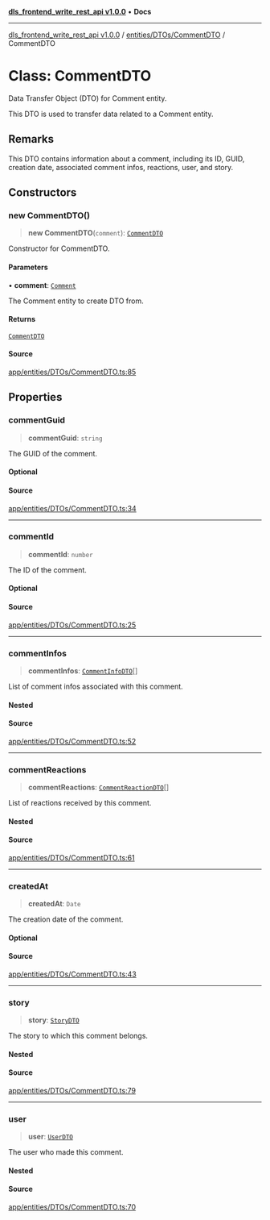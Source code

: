 [**dls_frontend_write_rest_api v1.0.0**](../../../../README.md) • **Docs**

***

[dls_frontend_write_rest_api v1.0.0](../../../../modules.md) / [entities/DTOs/CommentDTO](../README.md) / CommentDTO

# Class: CommentDTO

Data Transfer Object (DTO) for Comment entity.

This DTO is used to transfer data related to a Comment entity.

## Remarks

This DTO contains information about a comment, including its ID, GUID,
creation date, associated comment infos, reactions, user, and story.

## Constructors

### new CommentDTO()

> **new CommentDTO**(`comment`): [`CommentDTO`](CommentDTO.md)

Constructor for CommentDTO.

#### Parameters

• **comment**: [`Comment`](../../../entities/Comment/classes/Comment.md)

The Comment entity to create DTO from.

#### Returns

[`CommentDTO`](CommentDTO.md)

#### Source

[app/entities/DTOs/CommentDTO.ts:85](https://github.com/No-Life-inc/dls_write_api/blob/3b6ede554338fca33854ae593d3c96d63a70eb98/app/entities/DTOs/CommentDTO.ts#L85)

## Properties

### commentGuid

> **commentGuid**: `string`

The GUID of the comment.

#### Optional

#### Source

[app/entities/DTOs/CommentDTO.ts:34](https://github.com/No-Life-inc/dls_write_api/blob/3b6ede554338fca33854ae593d3c96d63a70eb98/app/entities/DTOs/CommentDTO.ts#L34)

***

### commentId

> **commentId**: `number`

The ID of the comment.

#### Optional

#### Source

[app/entities/DTOs/CommentDTO.ts:25](https://github.com/No-Life-inc/dls_write_api/blob/3b6ede554338fca33854ae593d3c96d63a70eb98/app/entities/DTOs/CommentDTO.ts#L25)

***

### commentInfos

> **commentInfos**: [`CommentInfoDTO`](../../CommentInfoDTO/classes/CommentInfoDTO.md)[]

List of comment infos associated with this comment.

#### Nested

#### Source

[app/entities/DTOs/CommentDTO.ts:52](https://github.com/No-Life-inc/dls_write_api/blob/3b6ede554338fca33854ae593d3c96d63a70eb98/app/entities/DTOs/CommentDTO.ts#L52)

***

### commentReactions

> **commentReactions**: [`CommentReactionDTO`](../../CommentReactionDTO/classes/CommentReactionDTO.md)[]

List of reactions received by this comment.

#### Nested

#### Source

[app/entities/DTOs/CommentDTO.ts:61](https://github.com/No-Life-inc/dls_write_api/blob/3b6ede554338fca33854ae593d3c96d63a70eb98/app/entities/DTOs/CommentDTO.ts#L61)

***

### createdAt

> **createdAt**: `Date`

The creation date of the comment.

#### Optional

#### Source

[app/entities/DTOs/CommentDTO.ts:43](https://github.com/No-Life-inc/dls_write_api/blob/3b6ede554338fca33854ae593d3c96d63a70eb98/app/entities/DTOs/CommentDTO.ts#L43)

***

### story

> **story**: [`StoryDTO`](../../StoryDTO/classes/StoryDTO.md)

The story to which this comment belongs.

#### Nested

#### Source

[app/entities/DTOs/CommentDTO.ts:79](https://github.com/No-Life-inc/dls_write_api/blob/3b6ede554338fca33854ae593d3c96d63a70eb98/app/entities/DTOs/CommentDTO.ts#L79)

***

### user

> **user**: [`UserDTO`](../../UserDTO/classes/UserDTO.md)

The user who made this comment.

#### Nested

#### Source

[app/entities/DTOs/CommentDTO.ts:70](https://github.com/No-Life-inc/dls_write_api/blob/3b6ede554338fca33854ae593d3c96d63a70eb98/app/entities/DTOs/CommentDTO.ts#L70)
